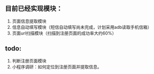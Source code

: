 ## 目前已经实现模块：
1. 页面信息提取模块
2. 信息自动填写模块（短信自动填写尚未完成，计划采用adb读取手机信箱）
3. 页面url扫描模块（扫描到注册页面的成功率大约60%）

## todo:
1. 判断注册页面模块
2. 小程序调研：如何定位到注册页面并提取信息。
